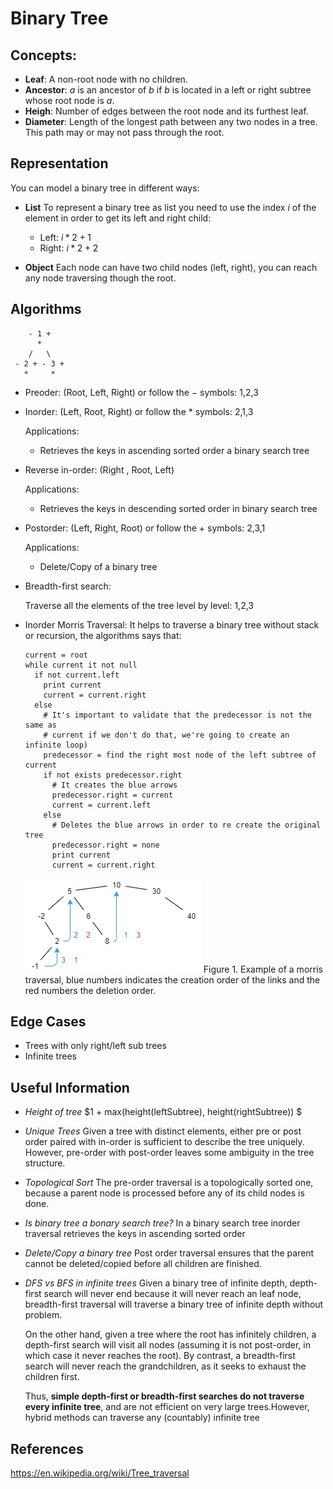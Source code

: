 # Binary Tree

## Concepts:

- **Leaf**: A non-root node with no children.
- **Ancestor**: $a$ is an ancestor of $b$ if $b$ is located in a left or right subtree whose root node is $a$.
- **Heigh**: Number of edges between the root node and its furthest leaf.
- **Diameter**: Length of the longest path between any two nodes in a tree. This path may or may not pass through the root.

## Representation

You can model a binary tree in different ways:

- **List**
  To represent a binary tree as list you need to use the index $i$ of the element in order to get its left and right child:

  - Left: $i * 2 + 1$
  - Right: $i * 2 + 2$

- **Object**
  Each node can have two child nodes (left, right), you can reach any node traversing though the root.

## Algorithms

```
    - 1 +
      *
    /   \
 - 2 + - 3 +
   *     *
```

- Preoder: (Root, Left, Right) or follow the $-$ symbols: 1,2,3
- Inorder: (Left, Root, Right) or follow the $*$ symbols: 2,1,3

  Applications:

  - Retrieves the keys in ascending sorted order a binary search tree

- Reverse in-order: (Right , Root, Left)

  Applications:

  - Retrieves the keys in descending sorted order in binary search tree

- Postorder: (Left, Right, Root) or follow the $+$ symbols: 2,3,1

  Applications:

  - Delete/Copy of a binary tree

- Breadth-first search:

  Traverse all the elements of the tree level by level: 1,2,3

- Inorder Morris Traversal:
  It helps to traverse a binary tree without stack or recursion, the algorithms says that:

  ```
  current = root
  while current it not null
    if not current.left
      print current
      current = current.right
    else
      # It's important to validate that the predecessor is not the same as
      # current if we don't do that, we're going to create an infinite loop)
      predecessor = find the right most node of the left subtree of current
      if not exists predecessor.right
        # It creates the blue arrows
        predecessor.right = current
        current = current.left
      else
        # Deletes the blue arrows in order to re create the original tree
        predecessor.right = none
        print current
        current = current.right
  ```

  ![morris](/Imgs/DataStructures/BinaryTree/morris.jpg)
  Figure 1. Example of a morris traversal, blue numbers indicates the creation order of the links and the red numbers the deletion order.

## Edge Cases

- Trees with only right/left sub trees
- Infinite trees

## Useful Information

- _Height of tree_
  $1 + max(height(leftSubtree), height(rightSubtree)) $

- _Unique Trees_
  Given a tree with distinct elements, either pre or post order paired with in-order is sufficient to describe the tree uniquely. However, pre-order with post-order leaves some ambiguity in the tree structure.

- _Topological Sort_
  The pre-order traversal is a topologically sorted one, because a parent node is processed before any of its child nodes is done.

- _Is binary tree a bonary search tree?_
  In a binary search tree inorder traversal retrieves the keys in ascending sorted order

- _Delete/Copy a binary tree_
  Post order traversal ensures that the parent cannot be deleted/copied before all children are finished.

- _DFS vs BFS in infinite trees_
  Given a binary tree of infinite depth, depth-first search will never end because it will never reach an leaf node, breadth-first traversal will traverse a binary tree of infinite depth without problem.

  On the other hand, given a tree where the root has infinitely children, a depth-first search will visit all nodes (assuming it is not post-order, in which case it never reaches the root). By contrast, a breadth-first search will never reach the grandchildren, as it seeks to exhaust the children first.

  Thus, **simple depth-first or breadth-first searches do not traverse every infinite tree**, and are not efficient on very large trees.However, hybrid methods can traverse any (countably) infinite tree

## References

https://en.wikipedia.org/wiki/Tree_traversal

